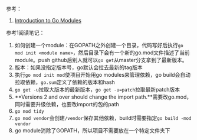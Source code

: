 
参考：
1. [Introduction to Go Modules](https://roberto.selbach.dev/intro-to-go-modules/)


参考1阅读笔记：
1. 如何创建一个module：在GOPATH之外创建一个目录，代码写好后执行`go mod init <module name>`，然后目录下会有一个新的go.mod文件描述了当前module。push github后别人就可以`go get`从master分支拿到了最新版本。
2. 版本：如果没指定版本号，go默认会拉去最新的tag版本
3. 执行`go mod init mod`使项目开始用go modules来管理依赖，go build会自动拉取依赖，`go.sum`定义了依赖的版本和hash
4. `go get -u`拉取大版本的最新版本，`go get -u=patch`拉取最新patch版本
5. **Versions 2 and over should change the import path.**需要改go.mod，同时需要升级依赖，也要改import的包的path
6. `go mod tidy`
7. `go mod vendor`会创建`/vendor`保存其他依赖，build时需要指定`go build -mod vendor`
8. go module消除了GOPATH，所以项目不需要放在一个特定文件夹下



